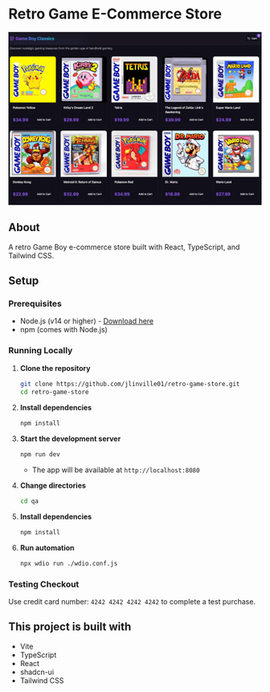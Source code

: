 # Retro Game E-Commerce Store

![Project logo](https://github.com/jlinville01/retro-game-store/blob/main/assets/retro-game-logo.png?raw=true)

## About

A retro Game Boy e-commerce store built with React, TypeScript, and Tailwind CSS.

## Setup

### Prerequisites
- Node.js (v14 or higher) - [Download here](https://nodejs.org/)
- npm (comes with Node.js)

### Running Locally

1. **Clone the repository**
   ```bash
   git clone https://github.com/jlinville01/retro-game-store.git
   cd retro-game-store
   ```

2. **Install dependencies**
   ```bash
   npm install
   ```

3. **Start the development server**
   ```bash
   npm run dev
   ```
   - The app will be available at `http://localhost:8080`
   
4. **Change directories**
   ```bash
   cd qa
   ```

5. **Install dependencies**
   ```bash
   npm install
   ```

6. **Run automation**
   ```bash
   npx wdio run ./wdio.conf.js
   ```
   
### Testing Checkout
Use credit card number: `4242 4242 4242 4242` to complete a test purchase.

## This project is built with

- Vite
- TypeScript
- React
- shadcn-ui
- Tailwind CSS
